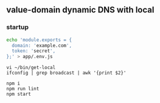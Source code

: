 ## value-domain dynamic DNS with local
### startup

```bash
echo 'module.exports = {
  domain: 'example.com',
  token: 'secret',
};' > app/.env.js
```

```
vi ~/bin/get-local
ifconfig | grep broadcast | awk '{print $2}'
```

```
npm i
npm run lint
npm start
```
